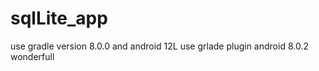 # sqlLite_app
use gradle version 8.0.0 and android 12L 
use grlade plugin android 8.0.2 
wonderfull

